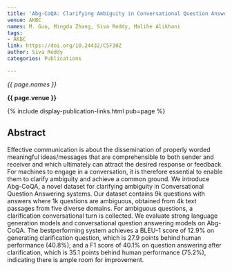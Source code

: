 ```yaml
---
title: 'Abg-CoQA: Clarifying Ambiguity in Conversational Question Answering'
venue: AKBC
names: M. Guo, Mingda Zhang, Siva Reddy, Malihe Alikhani
tags:
- AKBC
link: https://doi.org/10.24432/C5F30Z
author: Siva Reddy
categories: Publications

---
```


*{{ page.names }}*

**{{ page.venue }}**

{% include display-publication-links.html pub=page %}

## Abstract

Effective communication is about the dissemination of properly worded meaningful ideas/messages that are comprehensible to both sender and receiver and which ultimately can attract the desired response or feedback. For machines to engage in a conversation, it is therefore essential to enable them to clarify ambiguity and achieve a common ground. We introduce Abg-CoQA, a novel dataset for clarifying ambiguity in Conversational Question Answering systems. Our dataset contains 9k questions with answers where 1k questions are ambiguous, obtained from 4k text passages from five diverse domains. For ambiguous questions, a clarification conversational turn is collected. We evaluate strong language generation models and conversational question answering models on Abg-CoQA. The bestperforming system achieves a BLEU-1 score of 12.9% on generating clarification question, which is 27.9 points behind human performance (40.8%); and a F1 score of 40.1% on question answering after clarification, which is 35.1 points behind human performance (75.2%), indicating there is ample room for improvement.